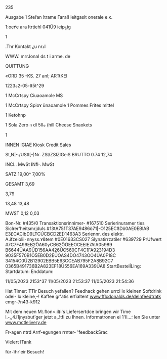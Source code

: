 235

Ausgabe 1
Steřan !trame Гага!ا leitgaslt onerale e.к.

؛1ое۴е ага Itrtiehl
041Ü9 ieip¿ig

1

.Thr Kontakt ¿u nrاد

WWW. mrrJonaا ds t i arme. de

QUITTUNG

«ORD 35 -KS. 27
anl; ARTtKEl

12ا-05-2ه23t5t^29

1 McCrtspy Ciuaoamole MS

1 McCrtspy Spio٧ ünaoamole
1 Pommes Frites mittel

1 Ketohnp

1 Sola Zero ก dl
5ةاا (hill Cheese Snaokets

1

INNEN IGIAE
Kiosk Credit Sales

St,N|-./UStI[-)Nr. ZSl/ZSlZlGeiS
BRUTTO
0.74
12,74

INCl.. MwSt
INfl·. MwSt

SATZ
19,00^
7,00%

GESAMT
3,69

3,79

13,48
13,48

MWST
0,12
0,03

Bon-Nr.
#435/0
Transaktionsrinnimer-
#167510
Serierinuramer ties Siclrer'heitsmrjduls
#13tA751T37AE9486ö71|-O125ECßDö0AE0EBlAB
E3£CAClbD9LTCÚCBCD2E[)1463A3
Serlennr. des elektr. A،ifzeiolii٠nnyss.٧&tem
#0E01633CS027
Slynatirrzatiler
#639729
PrUfwert
#7C7F499EB2ÖA60yCB62ÖÖEEOCEElE7AlA05989
B6644ŨAA9ŨD156AA426ŨC560CF4C1FA923194D3
9035F570B1Ö5EB0D2EÜÖAS4DÖ4743OO4ÛA0F18C
34154C0Ü2B12902EBB5E63CCEAB795F2A8B92C7
0365B491736B2A823EF18Ũ556EA169A339ŨA8
StartBestelİLing:
Startdatum:
Enddatum:

11/05/2023 2153^37
11/05/2023 21:53:37
11/05/2023 21:54:36

Hat Timer: TTìr Besuch yefallen?
Feedhack gehen urrcl Ix kleinen Softdrink
odei- Ix kleine,-! Kaffee gr'atis erfialtent
www.fflcdonalds.de/delnfeedtratk
cmgr-7n43-k912

Mit dem neuen M؛.flon<.il(l's Liefersertdce
bringen wir Time l.-,,4.i1jnysbut'ger
jetzt a,.!tfi zu Ihnen.
Informatronen ei 1'؛...اا len Sie unter
www.mctlelivery.de

Fr-agen ntrd Arrf-egungen rrnter- 'feedbackSrac

Vielert ITank

für٠ïhr'eir Besuch!

